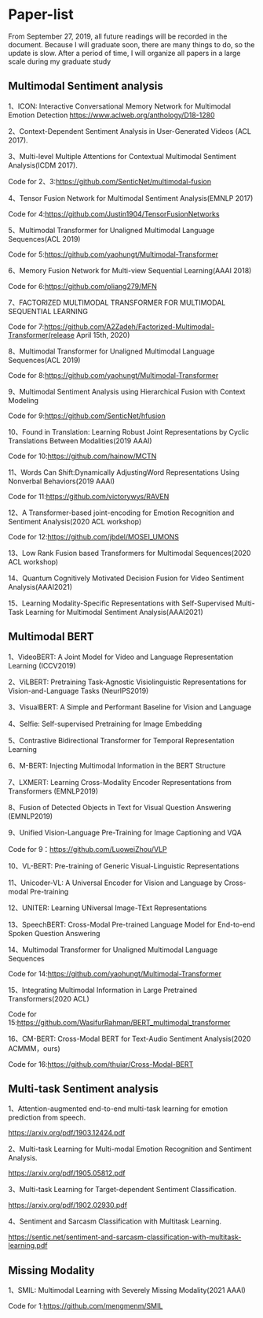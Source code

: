 # Paper-list
From September 27, 2019, all future readings will be recorded in the document. Because I will graduate soon, there are many things to do, so the update is slow. After a period of time, I will organize all papers in a large scale during my graduate study

## Multimodal Sentiment analysis
1、ICON: Interactive Conversational Memory Network for Multimodal Emotion Detection
https://www.aclweb.org/anthology/D18-1280

2、Context-Dependent Sentiment Analysis in User-Generated Videos (ACL 2017).

3、Multi-level Multiple Attentions for Contextual Multimodal Sentiment Analysis(ICDM 2017).

Code for 2、3:https://github.com/SenticNet/multimodal-fusion

4、Tensor Fusion Network for Multimodal Sentiment Analysis(EMNLP 2017)

Code for 4:https://github.com/Justin1904/TensorFusionNetworks

5、Multimodal Transformer for Unaligned Multimodal Language Sequences(ACL 2019)

Code for 5:https://github.com/yaohungt/Multimodal-Transformer

6、Memory Fusion Network for Multi-view Sequential Learning(AAAI 2018)

Code for 6:https://github.com/pliang279/MFN

7、FACTORIZED MULTIMODAL TRANSFORMER FOR MULTIMODAL SEQUENTIAL LEARNING

Code for 7:https://github.com/A2Zadeh/Factorized-Multimodal-Transformer(release April 15th, 2020)

8、Multimodal Transformer for Unaligned Multimodal Language Sequences(ACL 2019)

Code for 8:https://github.com/yaohungt/Multimodal-Transformer

9、Multimodal Sentiment Analysis using Hierarchical Fusion with Context Modeling

Code for 9:https://github.com/SenticNet/hfusion

10、Found in Translation: Learning Robust Joint Representations by Cyclic Translations Between Modalities(2019 AAAI)

Code for 10:https://github.com/hainow/MCTN

11、Words Can Shift:Dynamically AdjustingWord Representations Using Nonverbal Behaviors(2019 AAAI)

Code for 11:https://github.com/victorywys/RAVEN

12、A Transformer-based joint-encoding for Emotion Recognition and Sentiment Analysis(2020 ACL workshop)

Code for 12:https://github.com/jbdel/MOSEI_UMONS

13、Low Rank Fusion based Transformers for Multimodal Sequences(2020 ACL workshop)

14、Quantum Cognitively Motivated Decision Fusion for Video Sentiment Analysis(AAAI2021)

15、Learning Modality-Specific Representations with Self-Supervised Multi-Task Learning for Multimodal Sentiment Analysis(AAAI2021)

## Multimodal BERT
1、VideoBERT: A Joint Model for Video and Language Representation Learning (ICCV2019)

2、ViLBERT: Pretraining Task-Agnostic Visiolinguistic Representations for Vision-and-Language Tasks (NeurIPS2019)

3、VisualBERT: A Simple and Performant Baseline for Vision and Language

4、Selfie: Self-supervised Pretraining for Image Embedding

5、Contrastive Bidirectional Transformer for Temporal Representation Learning

6、M-BERT: Injecting Multimodal Information in the BERT Structure

7、LXMERT: Learning Cross-Modality Encoder Representations from Transformers (EMNLP2019)

8、Fusion of Detected Objects in Text for Visual Question Answering (EMNLP2019)

9、Unified Vision-Language Pre-Training for Image Captioning and VQA 

Code for 9：https://github.com/LuoweiZhou/VLP

10、VL-BERT: Pre-training of Generic Visual-Linguistic Representations

11、Unicoder-VL: A Universal Encoder for Vision and Language by Cross-modal Pre-training

12、UNITER: Learning UNiversal Image-TExt Representations

13、SpeechBERT: Cross-Modal Pre-trained Language Model for End-to-end Spoken Question Answering

14、Multimodal Transformer for Unaligned Multimodal Language Sequences

Code for 14:https://github.com/yaohungt/Multimodal-Transformer

15、Integrating Multimodal Information in Large Pretrained Transformers(2020 ACL)

Code for 15:https://github.com/WasifurRahman/BERT_multimodal_transformer

16、CM-BERT: Cross-Modal BERT for Text-Audio Sentiment Analysis(2020 ACMMM，ours)

Code for 16:https://github.com/thuiar/Cross-Modal-BERT

## Multi-task Sentiment analysis
1、Attention-augmented end-to-end multi-task learning for emotion prediction from speech.

https://arxiv.org/pdf/1903.12424.pdf

2、Multi-task Learning for Multi-modal Emotion Recognition and Sentiment Analysis.

https://arxiv.org/pdf/1905.05812.pdf

3、Multi-task Learning for Target-dependent Sentiment Classification.

https://arxiv.org/pdf/1902.02930.pdf

4、Sentiment and Sarcasm Classification with Multitask Learning.

https://sentic.net/sentiment-and-sarcasm-classification-with-multitask-learning.pdf

## Missing Modality

1、SMIL: Multimodal Learning with Severely Missing Modality(2021 AAAI)

Code for 1:https://github.com/mengmenm/SMIL
